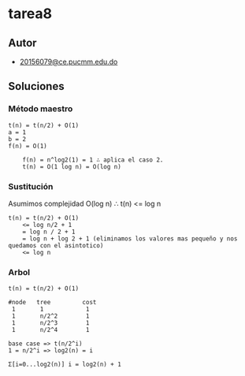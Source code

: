 # tarea8

## Autor
- <Dante Fana Badia>20156079@ce.pucmm.edu.do

## Soluciones 

### Método maestro

```
t(n) = t(n/2) + O(1)
a = 1
b = 2 
f(n) = O(1)

    f(n) = n^log2(1) = 1 ∴ aplica el caso 2.
    t(n) = O(1 log n) = O(log n)
```

### Sustitución

Asumimos complejidad O(log n) ∴ t(n) <= log n 
```
t(n) = t(n/2) + O(1)
    <= log n/2 + 1
    = log n / 2 + 1
    = log n + log 2 + 1 (eliminamos los valores mas pequeño y nos quedamos con el asintotico)
    <= log n
```

### Arbol

```
t(n) = t(n/2) + O(1)

#node   tree         cost 
 1       1            1
 1       n/2^2        1
 1       n/2^3        1
 1       n/2^4        1
 
base case => t(n/2^i)
1 = n/2^i => log2(n) = i

Σ[i=0...log2(n)] i = log2(n) + 1 
```


